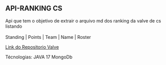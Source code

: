<h2>API-RANKING CS</h2>

Api que tem o objetivo de extrair o arquivo md dos ranking da valve de cs listando<br><br>
Standing | Points | Team | Name | Roster	

[Link do Repositorio Valve](https://github.com/ValveSoftware/counter-strike_regional_standings)

Técnologias:
JAVA 17
MongoDb
